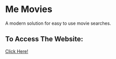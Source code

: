 # Me Movies

A modern solution for easy to use movie searches.

## To Access The Website:

[Click Here!](https://memovies.netlify.app/)
